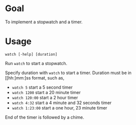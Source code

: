 # Goal
To implement a stopwatch and a timer.

# Usage
`watch [-help] [duration]`

Run `watch` to start a stopwatch.

Specify duration with `watch` to start a timer. Duration must be in [[hh:]mm:]ss format,
such as,

- `watch 5`       start a 5 second timer
- `watch 1200`    start a 20 minute timer
- `watch 120:00`  start a 2 hour timer
- `watch 4:32`    start a 4 minute and 32 seconds timer
- `watch 1:23:00` start a one hour, 23 minute timer

End of the timer is followed by a chime.
